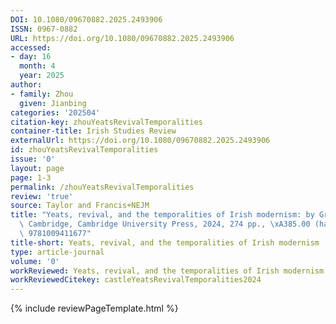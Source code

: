 ```yaml
---
DOI: 10.1080/09670882.2025.2493906
ISSN: 0967-0882
URL: https://doi.org/10.1080/09670882.2025.2493906
accessed:
- day: 16
  month: 4
  year: 2025
author:
- family: Zhou
  given: Jianbing
categories: '202504'
citation-key: zhouYeatsRevivalTemporalities
container-title: Irish Studies Review
externalUrl: https://doi.org/10.1080/09670882.2025.2493906
id: zhouYeatsRevivalTemporalities
issue: '0'
layout: page
page: 1-3
permalink: /zhouYeatsRevivalTemporalities
review: 'true'
source: Taylor and Francis+NEJM
title: "Yeats, revival, and the temporalities of Irish modernism: by Gregory Castle,\
  \ Cambridge, Cambridge University Press, 2024, 274 pp., \xA385.00 (hardback), ISBN\
  \ 9781009411677"
title-short: Yeats, revival, and the temporalities of Irish modernism
type: article-journal
volume: '0'
workReviewed: Yeats, revival, and the temporalities of Irish modernism
workReviewedCitekey: castleYeatsRevivalTemporalities2024
---
```

{% include reviewPageTemplate.html %}
